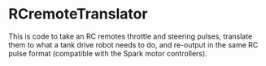 # RCremoteTranslator
This is code to take an RC remotes throttle and steering pulses, translate them to what a tank drive robot needs to do, and re-output in the same RC pulse format (compatible with the Spark motor controllers).
